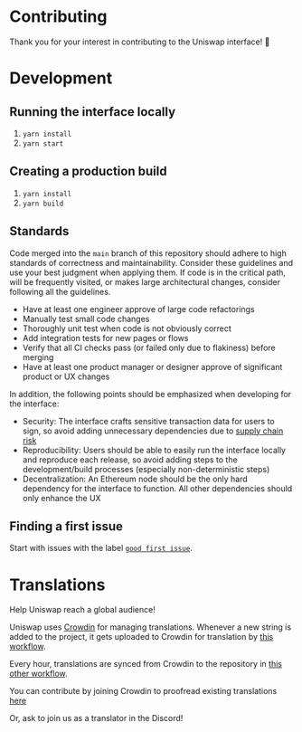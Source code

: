 # Contributing

Thank you for your interest in contributing to the Uniswap interface! 🦄

# Development

## Running the interface locally

1. `yarn install`
1. `yarn start`

## Creating a production build

1. `yarn install`
1. `yarn build`

## Standards

Code merged into the `main` branch of this repository should adhere to high standards of correctness and maintainability. 
Consider these guidelines and use your best judgment when applying them. 
If code is in the critical path, will be frequently visited, or makes large architectural changes,
consider following all the guidelines.

- Have at least one engineer approve of large code refactorings
- Manually test small code changes
- Thoroughly unit test when code is not obviously correct
- Add integration tests for new pages or flows
- Verify that all CI checks pass (or failed only due to flakiness) before merging
- Have at least one product manager or designer approve of significant product or UX changes

In addition, the following points should be emphasized when developing for the interface:

- Security: The interface crafts sensitive transaction data for users to sign, so avoid adding unnecessary dependencies due to [supply chain risk](https://github.com/LavaMoat/lavamoat#further-reading-on-software-supplychain-security)
- Reproducibility: Users should be able to easily run the interface locally and reproduce each release, so avoid adding steps to the development/build processes (especially non-deterministic steps)
- Decentralization: An Ethereum node should be the only hard dependency for the interface to function. All other dependencies should only enhance the UX

## Finding a first issue

Start with issues with the label
[`good first issue`](https://github.com/Uniswap/uniswap-interface/issues?q=is%3Aopen+is%3Aissue+label%3A%22good+first+issue%22).

# Translations

Help Uniswap reach a global audience! 

Uniswap uses [Crowdin](https://crowdin.com/project/uniswap-interface) 
for managing translations. Whenever a new string is added to the project,
it gets uploaded to Crowdin for translation by [this workflow](./.github/workflows/crowdin.yaml).

Every hour, translations are synced from Crowdin to the repository in [this other workflow](./.github/workflows/crowdin-sync.yaml).

You can contribute by joining Crowdin to proofread existing translations [here](https://crowdin.com/project/uniswap-interface/invite?d=93i5n413q403t4g473p443o4c3t2g3s21343u2c3n403l4b3v2735353i4g4k4l4g453j4g4o4j4e4k4b323l4a3h463s4g453q443m4e3t2b303s2a35353l403o443v293e303k4g4n4r4g483i4g4r4j4e4o473i5n4a3t463t4o4)

Or, ask to join us as a translator in the Discord!
